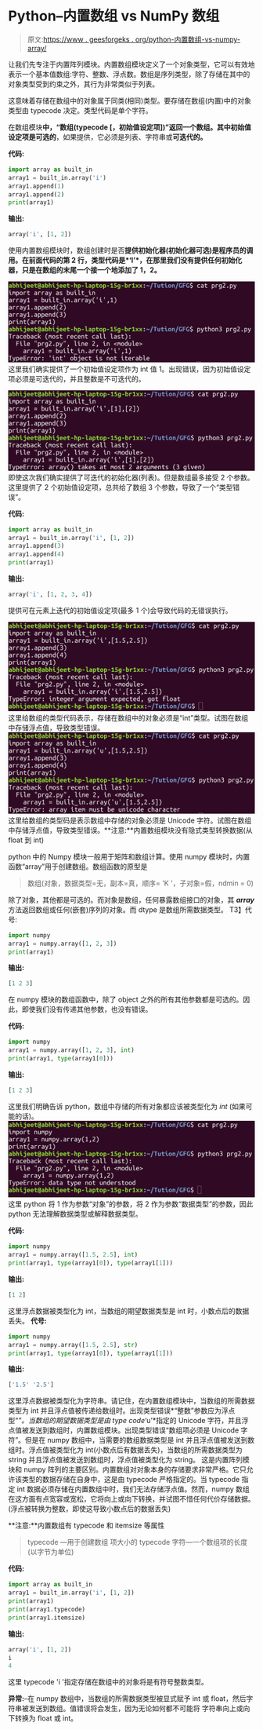 # Python–内置数组 vs NumPy 数组

> 原文:[https://www . geesforgeks . org/python-内置数组-vs-numpy-array/](https://www.geeksforgeeks.org/python-built-in-array-vs-numpy-array/)

让我们先专注于内置阵列模块。内置数组模块定义了一个对象类型，它可以有效地表示一个基本值数组:字符、整数、浮点数。数组是序列类型，除了存储在其中的对象类型受到约束之外，其行为非常类似于列表。

这意味着存储在数组中的对象属于同类(相同)类型。要存储在数组(内置)中的对象类型由 typecode 决定。类型代码是单个字符。

在数组模块**中，“数组(typecode [，初始值设定项])”**返回一个数组。其中**初始值设定项是可选的**，如果提供，它必须是列表、字符串或**可迭代的。**

**代码:**

```py
import array as built_in
array1 = built_in.array('i')
array1.append(1)
array1.append(2)
print(array1)
```

**输出:**

```py
array('i', [1, 2])

```

使用内置数组模块时，数组创建时是否**提供初始化器(初始化器可选)**是程序员的**调用。在前面代码的第 2 行，类型代码是*‘I’*，在那里我们没有提供任何初始化器，只是在数组的末尾一个接一个地添加了 1，2。**

![](img/298a7dfda23c3555a4f9924b0176632a.png)
这里我们确实提供了一个初始值设定项作为 int 值 1。出现错误，因为初始值设定项必须是可迭代的，并且整数是不可迭代的。

![](img/65bdb904c5a1ef21bc127db257c22d7d.png)
即使这次我们确实提供了可迭代的初始化器(列表)。但是数组最多接受 2 个参数。这里提供了 2 个初始值设定项，总共给了数组 3 个参数，导致了一个“类型错误”。

**代码:**

```py
import array as built_in
array1 = built_in.array('i', [1, 2])
array1.append(3)
array1.append(4)
print(array1)
```

**输出:**

```py
array('i', [1, 2, 3, 4])

```

提供可在元素上迭代的初始值设定项(最多 1 个)会导致代码的无错误执行。

![](img/ef08a944f07fdd6964b037a45f319509.png)
这里给数组的类型代码表示，存储在数组中的对象必须是“int”类型。试图在数组中存储浮点值，导致类型错误。
![](img/6c9be19fc0a904c6509a2c50cb1c33c5.png)
这里给数组的类型码是表示数组中存储的对象必须是 Unicode 字符。试图在数组中存储浮点值，导致类型错误。**注意:**内置数组模块没有隐式类型转换数据(从 float 到 int)

python 中的 Numpy 模块一般用于矩阵和数组计算。使用 numpy 模块时，内置函数“array”用于创建数组。数组函数的原型是

> 数组(对象，数据类型=无，副本=真，顺序= 'K '，子对象=假，ndmin = 0)

除了对象，其他都是可选的。而对象是数组，任何暴露数组接口的对象，其 *__array__* 方法返回数组或任何(嵌套)序列的对象。而 dtype 是数组所需数据类型。
T3】代号:

```py
import numpy
array1 = numpy.array([1, 2, 3])
print(array1)
```

**输出:**

```py
[1 2 3]

```

在 numpy 模块的数组函数中，除了 object 之外的所有其他参数都是可选的。因此，即使我们没有传递其他参数，也没有错误。

**代码:**

```py
import numpy
array1 = numpy.array([1, 2, 3], int)
print(array1, type(array1[0]))
```

**输出:**

```py
[1 2 3] 

```

这里我们明确告诉 python，数组中存储的所有对象都应该被类型化为 *int* (如果可能的话)。
![](img/d3e589db4a2efb284e35e8f6eef67c03.png)
这里 python 将 1 作为参数“对象”的参数，将 2 作为参数“数据类型”的参数，因此 python 无法理解数据类型或解释数据类型。

**代码:**

```py
import numpy
array1 = numpy.array([1.5, 2.5], int)
print(array1, type(array1[0]), type(array1[1]))
```

**输出:**

```py
[1 2]  

```

这里浮点数据被类型化为 int，当数组的期望数据类型是 int 时，小数点后的数据丢失。
**代号:**

```py
import numpy
array1 = numpy.array([1.5, 2.5], str)
print(array1, type(array1[0]), type(array1[1]))
```

**输出:**

```py
['1.5' '2.5']  

```

这里浮点数据被类型化为字符串。请记住，在内置数组模块中，当数组的所需数据类型为 int 并且浮点值被传递给数组时。出现类型错误*“整数”参数应为浮点型“*”。当数组的期望数据类型是由 type code*‘u’*指定的 Unicode 字符，并且浮点值被发送到数组时，内置数组模块。出现类型错误“数组项必须是 Unicode 字符”。但是在 numpy 数组中，当需要的数组数据类型是 int 并且浮点值被发送到数组时。浮点值被类型化为 int(小数点后有数据丢失)，当数组的所需数据类型为 string 并且浮点值被发送到数组时，浮点值被类型化为 string。
这是内置阵列模块和 numpy 阵列的主要区别。内置数组对对象本身的存储要求非常严格。它只允许该类型的数据存储在自身中，这是由 typecode 严格指定的。当 typecode 指定 int 数据必须存储在内置数组中时，我们无法存储浮点值。然而，numpy 数组在这方面有点宽容或宽松，它将向上或向下转换，并试图不惜任何代价存储数据。(浮点被转换为整数，即使这导致小数点后的数据丢失)

**注意:**内置数组有 typecode 和 itemsize 等属性

> typecode —用于创建数组
> 项大小的 typecode 字符—一个数组项的长度(以字节为单位)

**代码:**

```py
import array as built_in
array1 = built_in.array('i', [1, 2])
print(array1)
print(array1.typecode)
print(array1.itemsize)
```

**输出:**

```py
array('i', [1, 2])
i
4

```

这里 typecode 'i '指定存储在数组中的对象将是有符号整数类型。

**异常:**–在 numpy 数组中，当数组的所需数据类型被显式赋予 int 或 float，然后字符串被发送到数组。值错误将会发生，因为无论如何都不可能将
字符串向上或向下转换为 float 或 int。